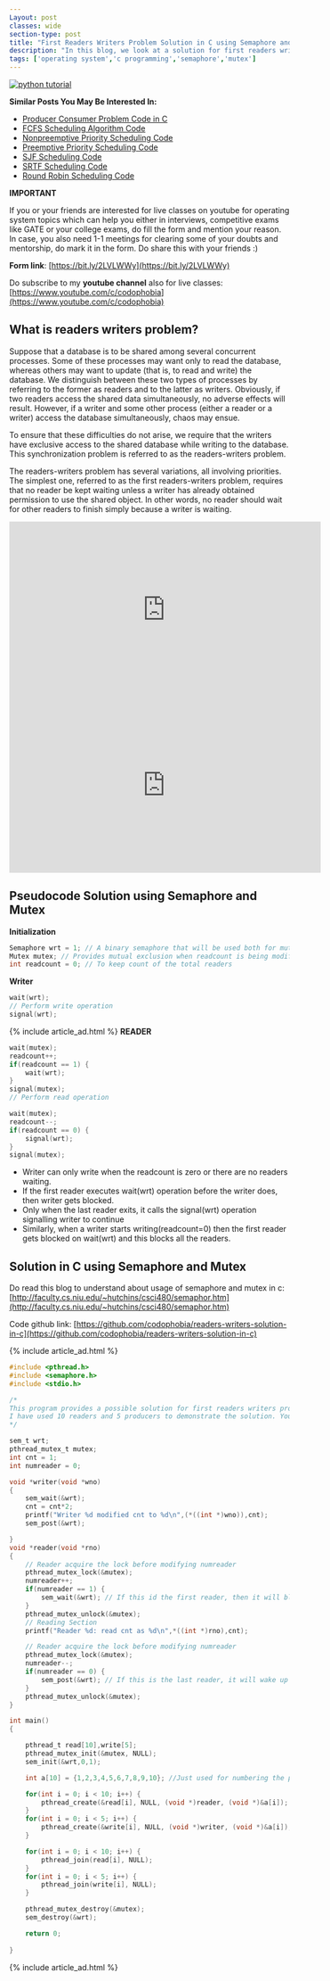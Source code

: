 ```yaml
---
Layout: post
classes: wide
section-type: post
title: "First Readers Writers Problem Solution in C using Semaphore and Mutex"
description: "In this blog, we look at a solution for first readers writers problem using semaphore and mutex"
tags: ['operating system','c programming','semaphore','mutex']
---
```

<a href="https://bit.ly/3gSLmGj" target="_blank"><img src="/assets/images/freecodeschool.png" alt="python tutorial" /></a>

**Similar Posts You May Be Interested In:**

* [Producer Consumer Problem Code in C](https://shivammitra.com/c/producer-consumer-problem-in-c/)
* [FCFS Scheduling Algorithm Code](https://codophobia.github.io/operating%20system/fcfs-scheduling-program/)
* [Nonpreemptive Priority Scheduling Code](https://shivammitra.com/operating%20system/nonpreemptive-priority-scheduling/)
* [Preemptive Priority Scheduling Code](https://shivammitra.com/operating%20system/preemptive-priority-program/)
* [SJF Scheduling Code](https://shivammitra.com/operating%20system/sjf-scheduling-program/)
* [SRTF Scheduling Code](https://shivammitra.com/operating%20system/srtf-scheduling-program/)
* [Round Robin Scheduling Code](https://shivammitra.com/operating%20system/roundrobin-scheduling-program/)

**IMPORTANT**

If you or your friends are interested for live classes on youtube for operating system topics which can help you either in interviews, competitive exams like GATE or your college exams, do fill the form and mention your reason. In case, you also need 1-1 meetings for clearing some of your doubts and mentorship, do mark it in the form. Do share this with your friends :)

**Form link**: [https://bit.ly/2LVLWWy](https://bit.ly/2LVLWWy)

Do subscribe to my **youtube channel** also for live classes: [https://www.youtube.com/c/codophobia](https://www.youtube.com/c/codophobia)

## What is readers writers problem?

Suppose that a database is to be shared among several concurrent processes.
Some of these processes may want only to read the database, whereas others
may want to update (that is, to read and write) the database. We distinguish
between these two types of processes by referring to the former as readers
and to the latter as writers. Obviously, if two readers access the shared data
simultaneously, no adverse effects will result. However, if a writer and some
other process (either a reader or a writer) access the database simultaneously,
chaos may ensue.

To ensure that these difficulties do not arise, we require that the writers
have exclusive access to the shared database while writing to the database. This
synchronization problem is referred to as the readers-writers problem. 

The readers-writers problem has several variations, all involving
priorities. The simplest one, referred to as the first readers-writers problem,
requires that no reader be kept waiting unless a writer has already obtained
permission to use the shared object. In other words, no reader should wait for
other readers to finish simply because a writer is waiting.

<iframe width="560" height="315" src="https://www.youtube.com/embed/-DLCGdiRdMM" frameborder="0" allow="accelerometer; autoplay; encrypted-media; gyroscope; picture-in-picture" allowfullscreen></iframe>

<iframe width="560" height="315" src="https://www.youtube.com/embed/SjUSnpsJEQs" frameborder="0" allow="accelerometer; autoplay; encrypted-media; gyroscope; picture-in-picture" allowfullscreen></iframe>

## Pseudocode Solution using Semaphore and Mutex

**Initialization**

```c
Semaphore wrt = 1; // A binary semaphore that will be used both for mutual exclusion and signalling
Mutex mutex; // Provides mutual exclusion when readcount is being modified
int readcount = 0; // To keep count of the total readers
```

**Writer**

```c
wait(wrt);
// Perform write operation
signal(wrt);
```
{% include article_ad.html %}
**READER**

```c
wait(mutex);
readcount++;
if(readcount == 1) {
    wait(wrt);
}
signal(mutex);
// Perform read operation

wait(mutex);
readcount--;
if(readcount == 0) {
    signal(wrt);
}
signal(mutex);
```

* Writer can only write when the readcount is zero or there are no readers waiting.
* If the first reader executes wait(wrt) operation before the writer does, then writer gets blocked.
* Only when the last reader exits, it calls the signal(wrt) operation signalling writer to continue
* Similarly, when a writer starts writing(readcount=0) then the first reader gets blocked on wait(wrt) and this blocks all the readers.

## Solution in C using Semaphore and Mutex

Do read this blog to understand about usage of semaphore and mutex in c: [http://faculty.cs.niu.edu/~hutchins/csci480/semaphor.htm](http://faculty.cs.niu.edu/~hutchins/csci480/semaphor.htm)

Code github link: [https://github.com/codophobia/readers-writers-solution-in-c](https://github.com/codophobia/readers-writers-solution-in-c)

{% include article_ad.html %}
```c
#include <pthread.h>
#include <semaphore.h>
#include <stdio.h>

/*
This program provides a possible solution for first readers writers problem using mutex and semaphore.
I have used 10 readers and 5 producers to demonstrate the solution. You can always play with these values.
*/

sem_t wrt;
pthread_mutex_t mutex;
int cnt = 1;
int numreader = 0;

void *writer(void *wno)
{   
    sem_wait(&wrt);
    cnt = cnt*2;
    printf("Writer %d modified cnt to %d\n",(*((int *)wno)),cnt);
    sem_post(&wrt);

}
void *reader(void *rno)
{   
    // Reader acquire the lock before modifying numreader
    pthread_mutex_lock(&mutex);
    numreader++;
    if(numreader == 1) {
        sem_wait(&wrt); // If this id the first reader, then it will block the writer
    }
    pthread_mutex_unlock(&mutex);
    // Reading Section
    printf("Reader %d: read cnt as %d\n",*((int *)rno),cnt);

    // Reader acquire the lock before modifying numreader
    pthread_mutex_lock(&mutex);
    numreader--;
    if(numreader == 0) {
        sem_post(&wrt); // If this is the last reader, it will wake up the writer.
    }
    pthread_mutex_unlock(&mutex);
}

int main()
{   

    pthread_t read[10],write[5];
    pthread_mutex_init(&mutex, NULL);
    sem_init(&wrt,0,1);

    int a[10] = {1,2,3,4,5,6,7,8,9,10}; //Just used for numbering the producer and consumer

    for(int i = 0; i < 10; i++) {
        pthread_create(&read[i], NULL, (void *)reader, (void *)&a[i]);
    }
    for(int i = 0; i < 5; i++) {
        pthread_create(&write[i], NULL, (void *)writer, (void *)&a[i]);
    }

    for(int i = 0; i < 10; i++) {
        pthread_join(read[i], NULL);
    }
    for(int i = 0; i < 5; i++) {
        pthread_join(write[i], NULL);
    }

    pthread_mutex_destroy(&mutex);
    sem_destroy(&wrt);

    return 0;
    
}
```
{% include article_ad.html %}
